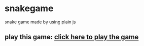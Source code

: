 # snakegame
snake game made by using plain js

## play this game: <a href="https://yubarajsingh.github.io/snakegame/" target="blank"> click here to play the game</a>
